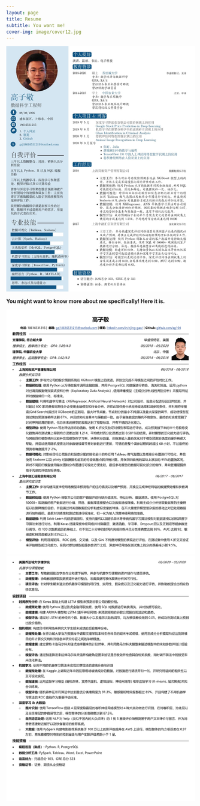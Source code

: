 ```yaml
---
layout: page
title: Resume
subtitle: You want me!
cover-img: image/cover12.jpg
---
```



![](image/cv_chinese.jpg)

__You might want to know more about me specifically! Here it is.__

![](image/gao_chinese_1.png)
![](image/gao_chinese_2.png)

